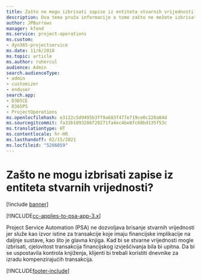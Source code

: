 ```yaml
---
title: Zašto ne mogu izbrisati zapise iz entiteta stvarnih vrijednosti?
description: Ova tema pruža informacije o tome zašto ne možete izbrisati zapise iz entiteta stvarnih vrijednosti.
author: JPBurrows
manager: kfend
ms.service: project-operations
ms.custom:
- dyn365-projectservice
ms.date: 11/6/2018
ms.topic: article
ms.author: ruhercul
audience: Admin
search.audienceType:
- admin
- customizer
- enduser
search.app:
- D365CE
- D365PS
- ProjectOperations
ms.openlocfilehash: e3122c5d9495b3ff9a683f477e719ce0c228a84d
ms.sourcegitcommit: fa32b1893286f20271fa4ec4be8fc68bd135f53c
ms.translationtype: HT
ms.contentlocale: hr-HR
ms.lasthandoff: 02/15/2021
ms.locfileid: "5286059"
---
```

# <a name="why-cant-i-delete-records-from-the-actuals-entity"></a>Zašto ne mogu izbrisati zapise iz entiteta stvarnih vrijednosti?

[!include [banner](../includes/psa-now-project-operations.md)]

[!INCLUDE[cc-applies-to-psa-app-3.x](../includes/cc-applies-to-psa-app-3x.md)]

Project Service Automation (PSA) ne dozvoljava brisanje stvarnih vrijednosti jer služe kao izvor istine za transakcije koje imaju financijske implikacije na daljnje sustave, kao što je glavna knjiga. Kad bi se stvarne vrijednosti mogle izbrisati, cjelovitost transakcija financijskog izvješćivanja bila bi upitna. Da bi se uspostavila kontrola knjiženja, klijenti bi trebali koristiti dnevnike za izradu kompenzirajućih transakcija.



[!INCLUDE[footer-include](../includes/footer-banner.md)]